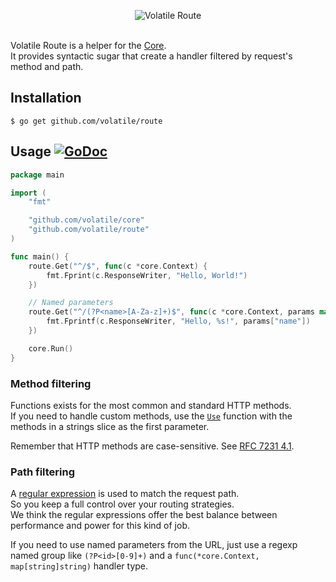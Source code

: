 <p align="center"><img src="http://volatile.whitedevops.com/images/repositories/route/logo.png" alt="Volatile Route" title="Volatile Route"><br><br></p>

Volatile Route is a helper for the [Core](https://github.com/volatile/core).  
It provides syntactic sugar that create a handler filtered by request's method and path.

## Installation

```Shell
$ go get github.com/volatile/route
```

## Usage [![GoDoc](https://godoc.org/github.com/volatile/route?status.svg)](https://godoc.org/github.com/volatile/route)

```Go
package main

import (
	"fmt"

	"github.com/volatile/core"
	"github.com/volatile/route"
)

func main() {
	route.Get("^/$", func(c *core.Context) {
		fmt.Fprint(c.ResponseWriter, "Hello, World!")
	})

	// Named parameters
	route.Get("^/(?P<name>[A-Za-z]+)$", func(c *core.Context, params map[string]string) {
		fmt.Fprintf(c.ResponseWriter, "Hello, %s!", params["name"])
	})

	core.Run()
}
```

### Method filtering

Functions exists for the most common and standard HTTP methods.  
If you need to handle custom methods, use the [`Use`](https://godoc.org/github.com/volatile/route#Use) function with the methods in a strings slice as the first parameter.

Remember that HTTP methods are case-sensitive. See [RFC 7231 4.1](https://tools.ietf.org/html/rfc7231#section-4.1).

### Path filtering

A [regular expression](https://golang.org/pkg/regexp/syntax/) is used to match the request path.  
So you keep a full control over your routing strategies.  
We think the regular expressions offer the best balance between performance and power for this kind of job.

If you need to use named parameters from the URL, just use a regexp named group like `(?P<id>[0-9]+)` and a `func(*core.Context, map[string]string)` handler type.
